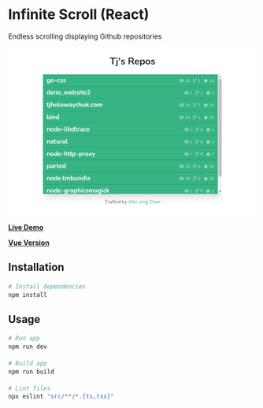 # Infinite Scroll (React)

Endless scrolling displaying Github repositories

![](https://github.com/weiying-chen/infinite-scroll-react/blob/main/screenshot.png)

**[Live Demo](https://infinite-scroll-react-demo.vercel.app/)**

**[Vue Version](https://github.com/weiying-chen/infinite-scroll-vue)**

## Installation

```bash
# Install dependencies
npm install
```

## Usage

```bash
# Run app
npm run dev

# Build app
npm run build

# Lint files
npx eslint "src/**/*.{ts,tsx}"
```
